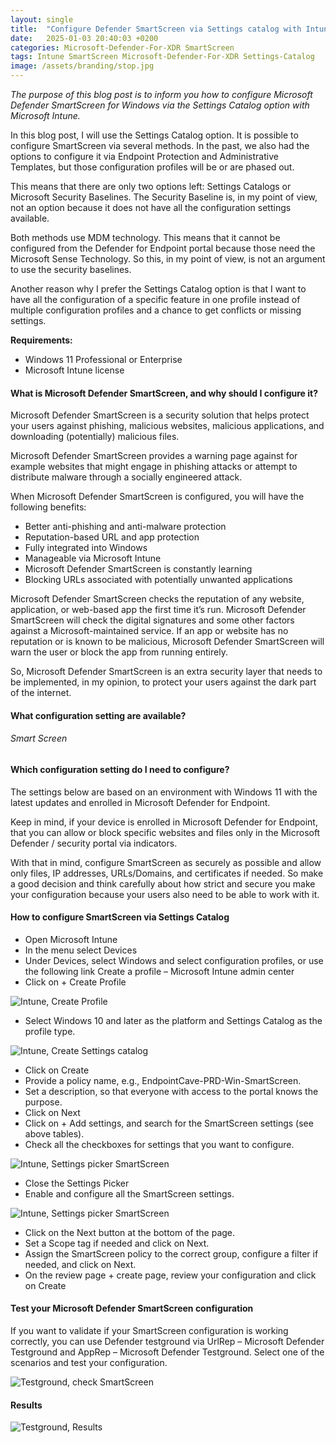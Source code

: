 ```yaml
---
layout: single
title:  "Configure Defender SmartScreen via Settings catalog with Intune"
date:   2025-01-03 20:40:03 +0200
categories: Microsoft-Defender-For-XDR SmartScreen
tags: Intune SmartScreen Microsoft-Defender-For-XDR Settings-Catalog
image: /assets/branding/stop.jpg
---
```


*The purpose of this blog post is to inform you how to configure Microsoft Defender SmartScreen for Windows via the Settings Catalog option with Microsoft Intune.*

In this blog post, I will use the Settings Catalog option. It is possible to configure SmartScreen via several methods. In the past, we also had the options to configure it via Endpoint Protection and Administrative Templates, but those configuration profiles will be or are phased out.

This means that there are only two options left: Settings Catalogs or Microsoft Security Baselines. The Security Baseline is, in my point of view, not an option because it does not have all the configuration settings available.

Both methods use MDM technology. This means that it cannot be configured from the Defender for Endpoint portal because those need the Microsoft Sense Technology. So this, in my point of view, is not an argument to use the security baselines.

Another reason why I prefer the Settings Catalog option is that I want to have all the configuration of a specific feature in one profile instead of multiple configuration profiles and a chance to get conflicts or missing settings.

**Requirements:**

* Windows 11 Professional or Enterprise
* Microsoft Intune license

#### What is Microsoft Defender SmartScreen, and why should I configure it?

Microsoft Defender SmartScreen is a security solution that helps protect your users against phishing, malicious websites, malicious applications, and downloading (potentially) malicious files.

Microsoft Defender SmartScreen provides a warning page against for example websites that might engage in phishing attacks or attempt to distribute malware through a socially engineered attack.

When Microsoft Defender SmartScreen is configured, you will have the following benefits:

* Better anti-phishing and anti-malware protection
* Reputation-based URL and app protection
* Fully integrated into Windows
* Manageable via Microsoft Intune
* Microsoft Defender SmartScreen is constantly learning
* Blocking URLs associated with potentially unwanted applications

Microsoft Defender SmartScreen checks the reputation of any website, application, or web-based app the first time it’s run. Microsoft Defender SmartScreen will check the digital signatures and some other factors against a Microsoft-maintained service. If an app or website has no reputation or is known to be malicious, Microsoft Defender SmartScreen will warn the user or block the app from running entirely.

So, Microsoft Defender SmartScreen is an extra security layer that needs to be implemented, in my opinion, to protect your users against the dark part of the internet.

#### What configuration setting are available?

###### Smart Screen



#### Which configuration setting do I need to configure?

The settings below are based on an environment with Windows 11 with the latest updates and enrolled in Microsoft Defender for Endpoint.

Keep in mind, if your device is enrolled in Microsoft Defender for Endpoint, that you can allow or block specific websites and files only in the Microsoft Defender / security portal via indicators.

With that in mind, configure SmartScreen as securely as possible and allow only files, IP addresses, URLs/Domains, and certificates if needed. So make a good decision and think carefully about how strict and secure you make your configuration because your users also need to be able to work with it.

#### How to configure SmartScreen via Settings Catalog

* Open Microsoft Intune
* In the menu select Devices
* Under Devices, select Windows and select configuration profiles, or use the following link  Create a profile – Microsoft Intune admin center
* Click on + Create Profile

![Intune, Create Profile ](/assets/images/create-profile.png)

* Select Windows 10 and later as the platform and Settings Catalog as the profile type.

![Intune, Create Settings catalog ](/assets/images/create-settings-catalog.png)

* Click on Create
* Provide a policy name, e.g., EndpointCave-PRD-Win-SmartScreen.
* Set a description, so that everyone with access to the portal knows the purpose.
* Click on Next
* Click on + Add settings, and search for the SmartScreen settings (see above tables).
* Check all the checkboxes for settings that you want to configure.

![Intune, Settings picker SmartScreen ](/assets/images/settings-picker-smartscreen.png)

* Close the Settings Picker
* Enable and configure all the SmartScreen settings.

![Intune, Settings picker SmartScreen ](/assets/images/smartscreen-settings.png)

* Click on the Next button at the bottom of the page.
* Set a Scope tag if needed and click on Next.
* Assign the SmartScreen policy to the correct group, configure a filter if needed, and click on Next.
* On the review page + create page, review your configuration and click on Create

#### Test your Microsoft Defender SmartScreen configuration

If you want to validate if your SmartScreen configuration is working correctly, you can use Defender testground via UrlRep – Microsoft Defender Testground and AppRep – Microsoft Defender Testground. Select one of the scenarios and test your configuration.

![Testground, check SmartScreen ](/assets/images/playground-smartscreen.png)

#### Results

![Testground, Results ](/assets/images/playground-smartscreen.png)


